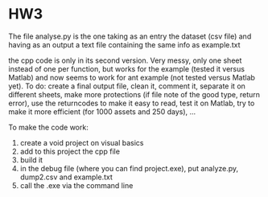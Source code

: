 # HW3
The file analyse.py is the one taking as an entry the dataset (csv file) and having as an output a text file containing the same info as example.txt

the cpp code is only in its second version. Very messy, only one sheet instead of one per function, but works for the example (tested it versus Matlab) and now seems to work for ant example (not tested versus Matlab yet).
To do: create a final output file, clean it, comment it, separate it on different sheets, make more protections (if file note of the good type, return error), use the returncodes to make it easy to read, test it on Matlab, try to make it more efficient (for 1000 assets and 250 days), ...

To make the code work: 
1) create a void project on visual basics
2) add to this project the cpp file
3) build it
4) in the debug file (where you can find project.exe), put analyze.py, dump2.csv and example.txt
5) call the .exe via the command line

